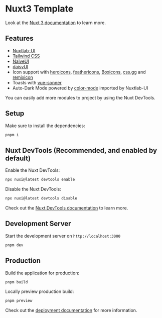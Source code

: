 # Nuxt3 Template

Look at the [Nuxt 3 documentation](https://nuxt.com/docs/getting-started/introduction) to learn more.

## Features
- [Nuxtlab-UI](ui.nuxtlabs.com)
- [Tailwind CSS](https://tailwindcss.com)
- [NaiveUI](https://daisyui.com)
- [daisyUI](https://daisyui.com)
- Icon support with [heroicons](https://heroicons.com), [feathericons](https://feathericons.com), [Boxicons](https://boxicons.com), [css.gg](https://css.gg/app) and [remixicon](https://remixicon.com)
- Toasts with [vue-sonner](https://vue-sonner.vercel.app)
- Auto-Dark Mode powered by [color-mode](color-mode.nuxtjs.org) imported by Nuxtlab-UI

You can easily add more modules to project by using the Nuxt DevTools.

## Setup

Make sure to install the dependencies:
```bash
pnpm i
```

## Nuxt DevTools (Recommended, and enabled by default)
Enable the Nuxt DevTools:
```bash
npx nuxi@latest devtools enable
```
Disable the Nuxt DevTools:

```bash
npx nuxi@latest devtools disable
```
Check out the [Nuxt DevTools documentation](https://devtools.nuxtjs.org/guide) to learn more.

## Development Server

Start the development server on `http://localhost:3000`
```bash
pnpm dev
```

## Production
Build the application for production:

```bash
pnpm build
```

Locally preview production build:
```bash
pnpm preview
```

Check out the [deployment documentation](https://nuxt.com/docs/getting-started/deployment) for more information.
